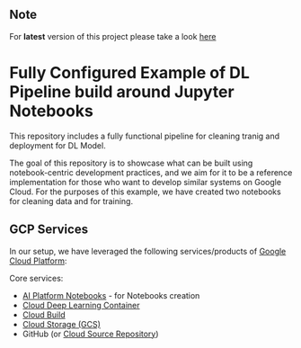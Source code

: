 ## Note
For **latest** version of this project please take a look [here](https://github.com/GoogleCloudPlatform/ai-platform-samples/tree/master/notebooks/notebooks-ci-showcase)

# Fully Configured Example of DL Pipeline build around Jupyter Notebooks

This repository includes a fully functional pipeline for cleaning tranig and deployment for DL Model. 

The goal of this repository is to showcase what can be built using notebook-centric development practices, and we aim for it to be a reference implementation for those who want to develop similar systems on Google Cloud. For the purposes of this example, we have created two notebooks for cleaning data and for training. 

## GCP Services

In our setup, we have leveraged the following services/products of [Google Cloud Platform](https://cloud.google.com/):

Core services:
* [AI Platform Notebooks](https://cloud.google.com/ml-engine/docs/notebooks/) - for Notebooks creation
* [Cloud Deep Learning Container](https://cloud.google.com/ai-platform/deep-learning-containers/) 
* [Cloud Build](https://cloud.google.com/cloud-build/) 
* [Cloud Storage (GCS)](https://cloud.google.com/storage/)
* GitHub (or [Cloud Source Repository](https://cloud.google.com/source-repositories/))
